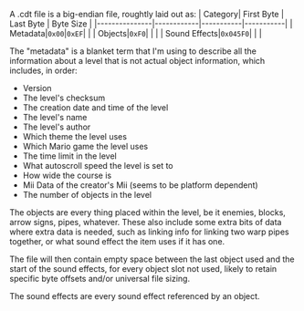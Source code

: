 A .cdt file is a big-endian file, roughtly laid out as:
| Category| First Byte | Last Byte | Byte Size |
|---------------|------------|-----------|-----------|
| Metadata|`0x00`|`0xEF`|           |
| Objects|`0xF0`|           |           |
| Sound Effects|`0x045F0`|           |           |

The "metadata" is a blanket term that I'm using to describe all the information about a level that is not actual object information, which includes, in order:
* Version
* The level's checksum
* The creation date and time of the level
* The level's name
* The level's author
* Which theme the level uses
* Which Mario game the level uses
* The time limit in the level
* What autoscroll speed the level is set to
* How wide the course is
* Mii Data of the creator's Mii (seems to be platform dependent)
* The number of objects in the level

The objects are every thing placed within the level, be it enemies, blocks, arrow signs, pipes, whatever. These also include some extra bits of data where extra data is needed, such as linking info for linking two warp pipes together, or what sound effect the item uses if it has one. 

The file will then contain empty space between the last object used and the start of the sound effects, for every object slot not used, likely to retain specific byte offsets and/or universal file sizing. 

The sound effects are every sound effect referenced by an object.
